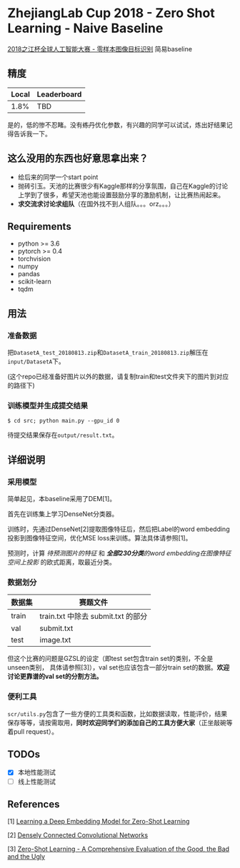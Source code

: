 # ZhejiangLab Cup 2018 - Zero Shot Learning - Naive Baseline

[2018之江杯全球人工智能大赛 - 零样本图像目标识别](
https://tianchi.aliyun.com/competition/introduction.htm?spm=5176.100066.0.0.6ba733afAph1aQ&raceId=231677) 简易baseline

## 精度
|   Local   | Leaderboard |
|-----------|-------------|
|   1.8%    |     TBD     |

是的，低的惨不忍睹。没有~~炼丹~~优化参数，有兴趣的同学可以试试，炼出好结果记得告诉我一下。

## 这么没用的东西也好意思拿出来？

* 给后来的同学一个start point
* 抛砖引玉。天池的比赛很少有Kaggle那样的分享氛围，自己在Kaggle的讨论上学到了很多，希望天池也能设置鼓励分享的激励机制，让比赛热闹起来。
* **求交流求讨论求组队**（在国外找不到人组队。。。orz。。。）

## Requirements

* python >= 3.6
* pytorch >= 0.4
* torchvision
* numpy
* pandas
* scikit-learn
* tqdm

## 用法

### 准备数据

把`DatasetA_test_20180813.zip`和`DatasetA_train_20180813.zip`解压在`input/DatasetA`下。

(这个repo已经准备好图片以外的数据，请复制train和test文件夹下的图片到对应的路径下)

### 训练模型并生成提交结果

`$ cd src; python main.py --gpu_id 0`

待提交结果保存在`output/result.txt`。

## 详细说明

### 采用模型

简单起见，本baseline采用了DEM[1]。

首先在训练集上学习DenseNet分类器。

训练时，先通过DenseNet[2]提取图像特征后，然后把Label的word embedding投影到图像特征空间，优化MSE loss来训练。算法具体请参照[1]。

预测时，计算 _待预测图片的特征_ 和 _**全部230分类**的word embedding在图像特征空间上投影_ 的欧式距离，取最近分类。

### 数据划分

|  数据集  |  赛题文件                         |
|---------|----------------------------------|
|  train  | train.txt 中除去 submit.txt 的部分 |
|   val   | submit.txt                       |
|  test   | image.txt                        | 

但这个比赛的问题是GZSL的设定（即test set包含train set的类别，不全是unseen类别， 具体请参照[3]），val set也应该包含一部分train set的数据。**欢迎讨论更靠谱的val set的分割方法。**

### 便利工具
`scr/utils.py`包含了一些方便的工具类和函数，比如数据读取，性能评价，结果保存等等，请按需取用，**同时欢迎同学们的添加自己的工具方便大家**（正坐敲碗等着pull request）。

## TODOs
* [x] 本地性能测试
* [ ] 线上性能测试

## References
[1] [Learning a Deep Embedding Model for Zero-Shot Learning](http://openaccess.thecvf.com/content_cvpr_2017/papers/Zhang_Learning_a_Deep_CVPR_2017_paper.pdf)

[2] [Densely Connected Convolutional Networks](https://arxiv.org/abs/1608.06993)

[3] [Zero-Shot Learning - A Comprehensive Evaluation of the Good, the Bad and the Ugly](https://arxiv.org/abs/1707.00600)